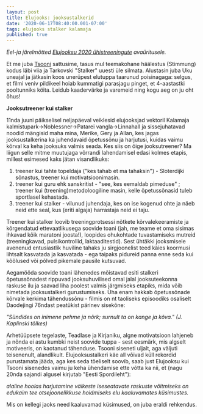 ```yaml
---
layout: post
title: Elujooks: jooksustalkerid
date: '2020-06-17T08:40:00.001-07:00'
tags: elujooks stalker kalamaja 
published: true
---
```

*Eel-ja järelmõtted [Elujooksu 2020 ühistreeningute](https://www.facebook.com/events/1153562148326791) avaüritusele.*

Et me juba [Tsooni](https://elusamus.github.io/2020/03/26/Tsoon.html) sattusime, tasus mul teemakohane häälestus (Stimmung) kodus läbi viia ja Tarkovski "Stalker" uuesti üle silmata. Alustasin juba Uku uneajal ja jätkasin koos unerüpest elutuppa taarunud poisinagaga: selgus, et filmi veniv pildikeel hoiab kummatigi parasjagu pinget, et 4-aastastki pooltunniks köita. Leidub kaadervärke ja varemeid ning kogu aeg on ju oht õhus!

**Jooksutreener kui stalker**

11nda juuni päikselisel neljapäeval veiklesid elujooksjad vektoril Kalamaja kalmistupark->Noblessner->Patarei vangla->Linnahall ja sissejuhatavad noodid mängisid maha mina, Merike, Gery ja Allan, kes jagas jooksustalkerina ka juhendavaid õpetussõnu ja harjutusi, kuidas vaimu kõrval ka keha jooksuks valmis seada. 
Kes siis on õige jooksutreener? Ma liigun selle mitme muutujaga võrrandi lahendamisel edasi kolmes etapis, millest esimesed kaks jätan visandlikuks:
1. treener kui tahte topeldaja ("kes tahab et ma tahaksin") - Sloterdijki sõnastus, treener kui motivatsioonimasin.
1. treener kui guru ehk sanskritist - "see, kes eemaldab pimeduse" ; treener kui (treening)metodoloogiline masin, kelle õpetussõnasid tuleb sportlasel kehastada. 
1. treener kui stalker - vilunud juhendaja, kes on ise kogenud ohte ja näeb neid ette seal, kus (eriti algaja) harrastaja neid ei taju.

Treener kui stalker loovib treeningprotsessi nõtkete kõrvalekeeramiste ja kõrgendatud ettevaatlikusega soovide toani (jah, me teame et oma sisimas ihkavad kõik maratoni joosta!), loopides ohukohtade tuvastamiseks mutreid (treeningkavad, pulsikontrollid, laktaaditestid). Sest ühtäkki jooksmisele avenenud entusiastlik huviline tahaks ju sirgjoonelist teed käies koormusi lihtsalt kasvatada ja kasvatada - 
ega taipaks pidureid panna enne seda kui kõõlused või põlved pikemale pausile kutsuvad.

Aegamööda soovide toani lähenedes mõistavad esiti stalkeri õpetussõnadest rippuvad jooksuhuvilised omal jalal jooksuteekonna raskuse ilu ja saavad liha poolest valmis järgmiseks etapiks, mida võib nimetada jooksustalkeri gurustumiseks. Üha enam hakkab õpetussõnade kõrvale kerkima tähendussõnu - filmis on nt taoliseks episoodiks osaliselt Daodejingi 76ndast peatükist pärinev sisekõne:

*"Sündides on inimene pehme ja nõrk;
surnult ta on kange ja kõva." (J. Kaplinski tõlkes)*

Arhetüüpsete tegelaste, Teadlase ja Kirjaniku, algne motivatsioon lahjeneb ja nõnda ei astu kumbki neist soovide tuppa - sest eesmärk, mis algselt motiveeris, on kaotanud tähenduse. Tsooni siseneti uljalt, aga väljuti teisenenult, alandlikult. 
Elujooksustalkeri käe all võivad küll rekordid purustamata jääda, aga kes seda tõeliselt soovib, saab just Elujooksu kui Tsooni sisenedes vaimu ju keha ühendamise ette võtta ka nii, et (nagu 20nda sajandi algusel kirjutab "Eesti Spordileht"):

*alaline hoolas harjutamine väikeste iseseatavate raskuste võitmiseks on edukaim tee otsejoonelikkuse hoidmiseks  elu kaaluvamates küsimustes.*

Mis on kellegi jaoks need kaaluvamad küsimused, on juba eraldi rehkendus.
